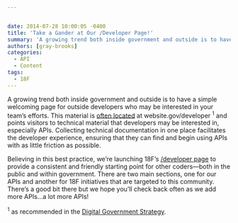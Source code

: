 ```yaml
---


date: 2014-07-28 10:00:05 -0400
title: 'Take a Gander at Our /Developer Page!'
summary: 'A growing trend both inside government and outside is to have a simple welcoming page for outside developers who may be interested in your team&rsquo;s efforts. This material is often located at website.gov/developer 1 and points visitors to technical material that developers may be interested in, especially APIs. Collecting technical documentation in one place facilitates'
authors: [gray-brooks]
categories:
  - API
  - Content
tags:
  - 18F
---
```


A growing trend both inside government and outside is to have a simple welcoming page for outside developers who may be interested in your team’s efforts. This material is [often located](http://18fblog.tumblr.com/post/87233336788/announcing-the-developer-program-a-new-hub-for) at website.gov/developer <sup>1</sup> and points visitors to technical material that developers may be interested in, especially APIs. Collecting technical documentation in one place facilitates the developer experience, ensuring that they can find and begin using APIs with as little friction as possible.

Believing in this best practice, we’re launching 18F’s [/developer page](https://18f.gsa.gov/developer/) to provide a consistent and friendly starting point for other coders—both in the public and within government. There are two main sections, one for our APIs and another for 18F initiatives that are targeted to this community. There’s a good bit there but we hope you’ll check back often as we add more APIs…a lot more APIs!

<sup>1</sup> as recommended in the [Digital Government Strategy](http://www.whitehouse.gov/sites/default/files/omb/egov/digital-government/digital-government.html#open-data-default).

&nbsp;